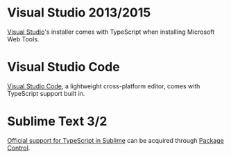 # Visual Studio 2013/2015

[Visual Studio](https://www.visualstudio.com/)'s installer comes with TypeScript when installing Microsoft Web Tools.

# Visual Studio Code

[Visual Studio Code](https://code.visualstudio.com/), a lightweight cross-platform editor, comes with TypeScript support built in.

# Sublime Text 3/2

[Official support for TypeScript in Sublime](https://github.com/Microsoft/TypeScript-Sublime-Plugin) can be acquired through [Package Control](https://packagecontrol.io/).